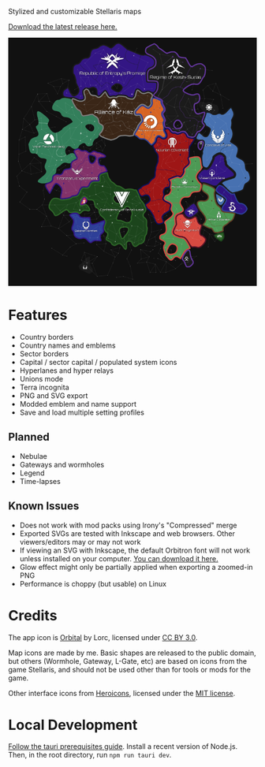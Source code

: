 Stylized and customizable Stellaris maps

[Download the latest release here.](https://github.com/MichaelMakesGames/stellarmaps/releases)

<img src="./examples/default.png" alt="Example map">

# Features

- Country borders
- Country names and emblems
- Sector borders
- Capital / sector capital / populated system icons
- Hyperlanes and hyper relays
- Unions mode
- Terra incognita
- PNG and SVG export
- Modded emblem and name support
- Save and load multiple setting profiles

## Planned

- Nebulae
- Gateways and wormholes
- Legend
- Time-lapses

## Known Issues

- Does not work with mod packs using Irony's "Compressed" merge
- Exported SVGs are tested with Inkscape and web browsers. Other viewers/editors may or may not work
- If viewing an SVG with Inkscape, the default Orbitron font will not work unless installed on your computer. [You can download it here.](https://fonts.google.com/specimen/Orbitron)
- Glow effect might only be partially applied when exporting a zoomed-in PNG
- Performance is choppy (but usable) on Linux

# Credits

The app icon is [Orbital](https://game-icons.net/1x1/lorc/orbital.html) by Lorc, licensed under [CC BY 3.0](http://creativecommons.org/licenses/by/3.0/).

Map icons are made by me. Basic shapes are released to the public domain, but others (Wormhole, Gateway, L-Gate, etc) are based on icons from the game Stellaris, and should not be used other than for tools or mods for the game.

Other interface icons from [Heroicons](https://heroicons.com), licensed under the [MIT license](https://github.com/tailwindlabs/heroicons/blob/master/LICENSE).

# Local Development

[Follow the tauri prerequisites guide](https://tauri.app/v1/guides/getting-started/prerequisites). Install a recent version of Node.js. Then, in the root directory, run `npm run tauri dev`.

